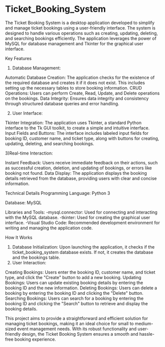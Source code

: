# Ticket_Booking_System

The Ticket Booking System is a desktop application developed to simplify and manage ticket bookings using a user-friendly interface. The system is designed to handle various operations such as creating, updating, deleting, and searching bookings efficiently. The application leverages the power of MySQL for database management and Tkinter for the graphical user interface.

Key Features
1) Database Management:
   
  Automatic Database Creation: The application checks for the existence of the required database and creates it if it does not exist. This includes setting up the necessary tables to store booking information.
  CRUD Operations: Users can perform Create, Read, Update, and Delete operations on the bookings.
  Data Integrity: Ensures data integrity and consistency through structured database queries and error handling.
  
2) User Interface:
   
  Tkinter Integration: The application uses Tkinter, a standard Python interface to the Tk GUI toolkit, to create a simple and intuitive interface.
  Input Fields and Buttons: The interface includes labeled input fields for booking ID, customer name, and ticket type, along with buttons for creating, updating, deleting, and searching bookings. 
  
3)Real-time Interaction: 

  Instant Feedback: Users receive immediate feedback on their actions, such as successful creation, deletion, and updating of bookings, or errors like booking not found. 
  Data Display: The application displays the booking details retrieved from the database, providing users with clear and concise information. 
  
Technical Details 
  Programming Language: Python 3 
  
  Database: MySQL 
  
  Libraries and Tools: 
    -mysql.connector: Used for connecting and interacting with the MySQL database. 
    -tkinter: Used for creating the graphical user interface. 
    -Visual Studio Code: Recommended development environment for writing and managing the application code. 
    
How It Works 

1) Database Initialization: Upon launching the application, it checks if the ticket_booking_system database exists. If not, it creates the database and the bookings table.
2) User Interaction:
   
  Creating Bookings: Users enter the booking ID, customer name, and ticket type, and click the "Create" button to add a new booking.
  Updating Bookings: Users can update existing booking details by entering the booking ID and the new information. 
  Deleting Bookings: Users can delete a booking by entering the booking ID and clicking the "Delete" button. 
  Searching Bookings: Users can search for a booking by entering the booking ID and clicking the "Search" button to retrieve and display the booking details. 

This project aims to provide a straightforward and efficient solution for managing ticket bookings, making it an ideal choice for small to medium-sized event management needs. With its robust functionality and user-friendly design, the Ticket Booking System ensures a smooth and hassle-free booking experience. 
